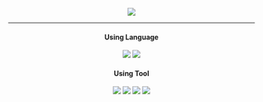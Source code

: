 <p align="center">
<img src="https://mblogthumb-phinf.pstatic.net/20131215_226/leeo1020_1387049095305GTq80_JPEG/%C7%C7%C4%AB%BC%D2_%BC%D2%B5%E9.jpg?type=w2"/>
</p>

<!-- <h3 style="bold", align="center">
 할 수 있다고 생각하는 사람은 할 수 있고,</br>
 할 수 없다고 생각하는 사람은 할 수 없다.</br>
 이것은 논쟁의 여지가 없는 명백한 진리이다.</br>
          -Pablo picasso- </p> -->
              
---


<h4 align="center"> Using Language</h3>

<p align="center">
 <img src="https://img.shields.io/badge/JavaScript-F7DF1E?style=flat-square&logo=JavaScript&logoColor=white"/>
 <img src="https://img.shields.io/badge/Dart-0175C2?style=flat-square&logo=Dart&logoColor=white"/>
</p>

<h4 align="center">Using Tool</h3>
  <p align="center">
   <img src="https://img.shields.io/badge/Git-F05032?style=flat-square&logo=Git&logoColor=white"/>
   <img src="https://img.shields.io/badge/Notion-000000?style=flat-square&logo=Notion&logoColor=white"/>
   <img src="https://img.shields.io/badge/React-61DAFB?style=flat-square&logo=React&logoColor=white"/>
   <img src="https://img.shields.io/badge/Flutter-02569B?style=flat-square&logo=Flutter&logoColor=white"/>
  </p>
